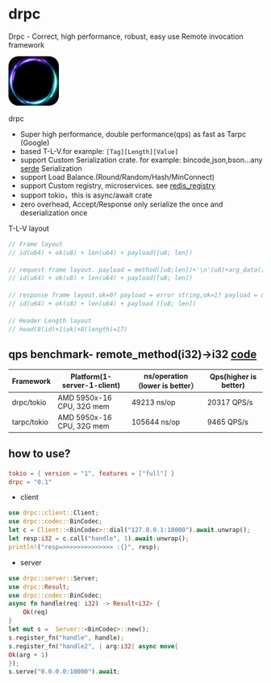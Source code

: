 # drpc

Drpc - Correct, high performance, robust, easy use Remote invocation framework

<img style="width: 100px;height: 98px;border-radius:20px;" width="100" height="100" src="logo.png" />

drpc

* Super high performance, double performance(qps) as fast as Tarpc (Google)
* based T-L-V.for example:  ```[Tag][Length][Value]```
* support Custom Serialization crate. for example: bincode,json,bson...any [serde](https://serde.rs/) Serialization
* support Load Balance.(Round/Random/Hash/MinConnect)
* support Custom registry, microservices. see [redis_registry](example/src/redis_registry.rs)
* support tokio，this is async/await crate
* zero overhead, Accept/Response only serialize the once and deserialization once

T-L-V layout

```rust
// Frame layout
// id(u64) + ok(u8) + len(u64) + payload([u8; len])

// request frame layout. payload = method([u8;len])+'\n'(u8)+arg_data([u8;len])
// id(u64) + ok(u8) + len(u64) + payload([u8; len])

// response frame layout.ok=0? payload = error string,ok=1? payload = data
// id(u64) + ok(u8) + len(u64) + payload ([u8; len])

// Header Length layout
// head(8(id)+1(ok)+8(length)=17)
```

## qps benchmark-  remote_method(i32)->i32 [code](https://github.com/darkrpc/bench_rpc)
| Framework   | Platform(1-server-1-client) |  ns/operation（lower is better） | Qps(higher is better) |
|-------------|-----------------------------|------ |------ |
| drpc/tokio  | AMD 5950x-16 CPU, 32G mem   |  49213 ns/op   |  20317 QPS/s  |
| tarpc/tokio | AMD 5950x-16 CPU, 32G mem   |  105644 ns/op  |  9465 QPS/s  |



## how to use?

```toml
tokio = { version = "1", features = ["full"] }
drpc = "0.1"
```

* client

```rust
use drpc::client::Client;
use drpc::codec::BinCodec;
let c = Client::<BinCodec>::dial("127.0.0.1:10000").await.unwrap();
let resp:i32 = c.call("handle", 1).await.unwrap();
println!("resp=>>>>>>>>>>>>>> :{}", resp);
```

* server

```rust
use drpc::server::Server;
use drpc::Result;
use drpc::codec::BinCodec;
async fn handle(req: i32) -> Result<i32> {
    Ok(req)
}
let mut s =  Server::<BinCodec>::new();
s.register_fn("handle", handle);
s.register_fn("handle2", | arg:i32| async move{
Ok(arg + 1)
});
s.serve("0.0.0.0:10000").await;
```
